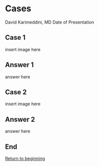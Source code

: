 # Cases
David Karimeddini, MD
Date of Presentation


## Case 1
insert image here

## Answer 1
answer here


## Case 2
insert image here

## Answer 2
answer here


## End
[Return to beginning](#/1)
